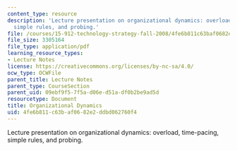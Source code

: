 ```yaml
---
content_type: resource
description: 'Lecture presentation on organizational dynamics: overload, time-pacing,
  simple rules, and probing.'
file: /courses/15-912-technology-strategy-fall-2008/4fe6b811c63baf0682e2ddbd062760f4_lec_19.pdf
file_size: 3305164
file_type: application/pdf
learning_resource_types:
- Lecture Notes
license: https://creativecommons.org/licenses/by-nc-sa/4.0/
ocw_type: OCWFile
parent_title: Lecture Notes
parent_type: CourseSection
parent_uid: 09ebf9f5-7f5a-d06e-d51a-df0b2be9ad5d
resourcetype: Document
title: Organizational Dynamics
uid: 4fe6b811-c63b-af06-82e2-ddbd062760f4
---
```

Lecture presentation on organizational dynamics: overload, time-pacing, simple rules, and probing.
